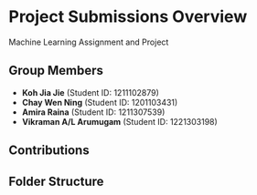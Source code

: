 # Project Submissions Overview
Machine Learning Assignment and Project

## Group Members

- **Koh Jia Jie** (Student ID: 1211102879)
- **Chay Wen Ning** (Student ID: 1201103431)
- **Amira Raina** (Student ID: 1211307539)
- **Vikraman A/L Arumugam** (Student ID: 1221303198)

## Contributions



## Folder Structure